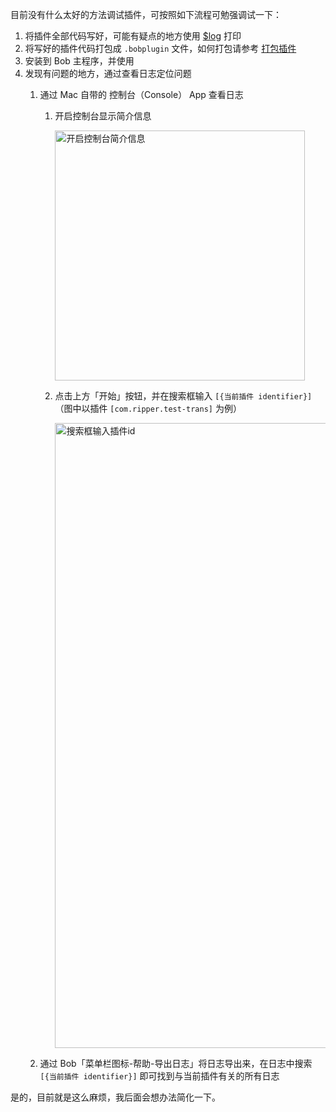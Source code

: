 目前没有什么太好的方法调试插件，可按照如下流程可勉强调试一下：

1. 将插件全部代码写好，可能有疑点的地方使用 [$log](plugin/api/log.md) 打印
2. 将写好的插件代码打包成 `.bobplugin` 文件，如何打包请参考 [打包插件](plugin/quickstart/pack.md) 
3. 安装到 Bob 主程序，并使用
4. 发现有问题的地方，通过查看日志定位问题
    1. 通过 Mac 自带的 控制台（Console） App 查看日志
        1. 开启控制台显示简介信息

            <img src="https://cdn.jsdelivr.net/gh/ripperhe/oss@master/2022/0102/Xnip2022-01-02_18-03-36.jpg" alt="开启控制台简介信息" width=400 />
        2. 点击上方「开始」按钮，并在搜索框输入 `[{当前插件 identifier}]`（图中以插件 `[com.ripper.test-trans]` 为例）

            <img src="https://cdn.jsdelivr.net/gh/ripperhe/oss@master/2022/0102/Xnip2022-01-02_18-04-17.jpg" alt="搜索框输入插件id" width=1000 />
        
        
    2. 通过 Bob「菜单栏图标-帮助-导出日志」将日志导出来，在日志中搜索 `[{当前插件 identifier}]` 即可找到与当前插件有关的所有日志

是的，目前就是这么麻烦，我后面会想办法简化一下。